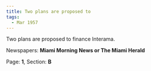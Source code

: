 ```yaml
---  
title: Two plans are proposed to  
tags:  
  - Mar 1957  
---  
```

  
Two plans are proposed to finance Interama.  
  
Newspapers: **Miami Morning News or The Miami Herald**  
  
Page: **1**, Section: **B** 
